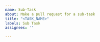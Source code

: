 ```yaml
---
name: Sub-Task
about: Make a pull request for a sub-task
title: "<TASK_NAME>"
labels: Sub Task
assignees: ''

---
```

